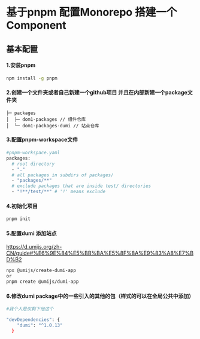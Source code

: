 # 基于pnpm 配置Monorepo 搭建一个Component

## 基本配置
#### 1.安装pnpm
```bash
npm install -g pnpm
```

#### 2.创建一个文件夹或者自己新建一个github项目 并且在内部新建一个package文件夹
```
├─ packages
│  ├─ dom1-packages // 组件仓库
│  └─ dom1-packages-dumi // 站点仓库
```

#### 3.配置pnpm-workspace文件
```bash
#pnpm-workspace.yaml
packages:
  # root directory
  - "."
  # all packages in subdirs of packages/
  - "packages/**"
  # exclude packages that are inside test/ directories
  - "!**/test/**" # '!' means exclude
```
#### 4.初始化项目
```bash
pnpm init
```

#### 5.配置dumi 添加站点
https://d.umijs.org/zh-CN/guide#%E6%9E%84%E5%BB%BA%E5%8F%8A%E9%83%A8%E7%BD%B2
```bash
npx @umijs/create-dumi-app
or
pnpm create @umijs/dumi-app
```

#### 6.修改dumi package中的一些引入的其他的包（样式的可以在全局公共中添加）
```bash
#我个人是仅剩下他这个

"devDependencies": {
    "dumi": "^1.0.13"
  }
```

